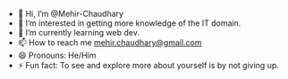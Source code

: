 - 👋 Hi, I’m @Mehir-Chaudhary
- 👀 I’m interested in getting more knowledge of the IT domain.
- 🌱 I’m currently learning web dev.
- 📫 How to reach me mehir.chaudhary@gmail.com
- 😄 Pronouns: He/Him
- ⚡ Fun fact: To see and explore more about yourself is by not giving up.

<!---
Mehir-Chaudhary/Mehir-Chaudhary is a ✨ special ✨ repository because its `README.md` (this file) appears on your GitHub profile.
You can click the Preview link to take a look at your changes.
--->
